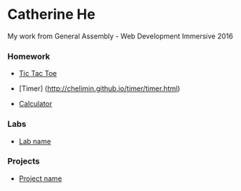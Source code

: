 # Catherine He

My work from General Assembly - Web Development Immersive 2016

### Homework
* [Tic Tac Toe](http://chelimin.github.io/chelimin.github.io-tictactoe)

* [Timer] (http://chelimin.github.io/timer/timer.html)

* [Calculator](http://chelimin.github.io/timer/calc.html)

### Labs
* [Lab name](#link_to_your_lab_repo)

### Projects
* [Project name](#link_to_your_project_repo)
